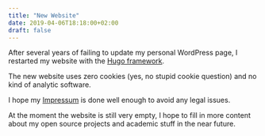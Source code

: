 ```yaml
---
title: "New Website"
date: 2019-04-06T18:18:00+02:00
draft: false
---
```


After several years of failing to update my personal WordPress page, I restarted my website with the [Hugo framework](https://gohugo.io/).

The new website uses zero cookies (yes, no stupid cookie question) and no kind of analytic software.

I hope my [Impressum](/impressum/) is done well enough to avoid any legal issues.

At the moment the website is still very empty, I hope to fill in more content about my open source projects and academic stuff in the near future.
